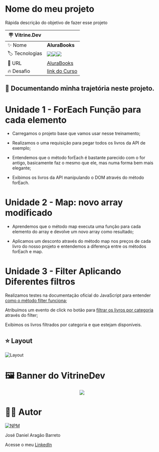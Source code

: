 # Nome do meu projeto

Rápida descrição do objetivo de fazer esse projeto

| :placard: Vitrine.Dev |     |
| -------------  | --- |
| :sparkles: Nome        | **AluraBooks**
| :label: Tecnologias | <img src="https://img.shields.io/badge/HTML5-E34F26?style=for-the-badge&logo=html5&logoColor=white"><img src="https://img.shields.io/badge/CSS3-1572B6?style=for-the-badge&logo=css3&logoColor=white"><img src="https://img.shields.io/badge/JavaScript-F7DF1E?style=for-the-badge&logo=javascript&logoColor=black">
| :rocket: URL         | [AluraBooks]()
| :fire: Desafio     | [link do Curso](https://cursos.alura.com.br/course/javascript-metodos-array)


## 🤯 Documentando minha trajetória neste projeto.

# Unidade 1 - ForEach Função para cada elemento

- Carregamos o projeto base que vamos usar nesse treinamento;

- Realizamos o uma requisição para pegar todos os livros da API de exemplo;

- Entendemos que o método forEach é bastante parecido com o for antigo, basicamente faz o mesmo que ele, mas numa forma bem mais elegante;

- Exibimos os livros da API manipulando o DOM através do método forEach.

# Unidade 2 - Map: novo array modificado

- Aprendemos que o método map executa uma função para cada elemento do array e devolve um novo array como resultado;

- Aplicamos um desconto através do método map nos preços de cada livro do nosso projeto e entendemos a diferença entre os métodos forEach e map.

# Unidade 3 - Filter Aplicando Diferentes filtros

Realizamos testes na documentação oficial do JavaScript para entender [como o método filter funciona](https://developer.mozilla.org/pt-BR/docs/Web/JavaScript/Reference/Global_Objects/Array/filter);

Atribuímos um evento de click no botão para [filtrar os livros por categoria](https://github.com/alura-cursos/js-metodos-array/blob/aula_3/app/metodoFilter.js) através do filter;

Exibimos os livros filtrados por categoria e que estejam disponíveis.

## ⭐ Layout
![Layout]()


# 🖼️ Banner do VitrineDev
<div align="center">
<img src="#vitrinedev">
</div>

# 🙋‍♂️ Autor

[![NPM](https://img.shields.io/npm/l/react)](https://github.com/DanielBarret0/codeChella/blob/main/LICENSE.md)

José Daniel Aragão Barreto

Acesse o meu [LinkedIn](https://www.linkedin.com/in/daniel-barreto-1b763216a/)
